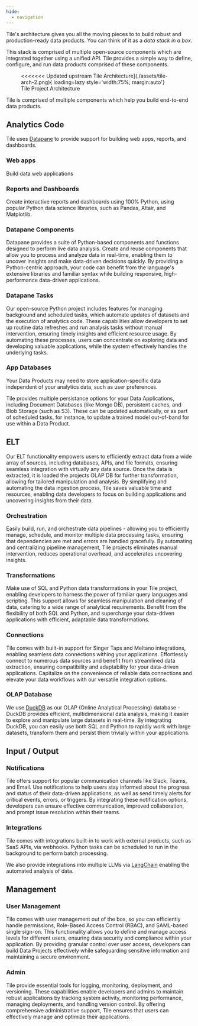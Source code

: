 ```yaml
---
hide:
  - navigation
---
```


Tile's architecture gives you all the moving pieces to to build robust and production-ready data products. You can think of it as a _data stack in a box_.

This stack is comprised of multiple open-source components which are integrated together using a unified API. Tile provides a simple way to define, configure, and run data products comprised of these components.   

<figure markdown>
<<<<<<< Updated upstream
Tile Architecture](./assets/tile-arch-2.png){ loading=lazy style='width:75%; margin:auto'}
  <figcaption>Tile Project Architecture</figcaption>
</figure>

Tile is comprised of multiple components which help you build end-to-end data products. 

## Analytics Code

Tile uses [Datapane](https://github.com/datapane/datapane) to provide support for building web apps, reports, and dashboards.


### Web apps
Build data web applications 

### Reports and Dashboards

Create interactive reports and dashboards using 100% Python, using popular Python data science libraries, such as Pandas, Altair, and Matplotlib.

### Datapane Components

Datapane provides a suite of Python-based components and functions designed to perform live data analysis. Create and reuse components that allow you to process and analyze data in real-time, enabling them to uncover insights and make data-driven decisions quickly. By providing a Python-centric approach, your code can benefit from the language's extensive libraries and familiar syntax while building responsive, high-performance data-driven applications.

### Datapane Tasks

Our open-source Python project includes features for managing background and scheduled tasks, which automate updates of datasets and the execution of analytics code. These capabilities allow developers to set up routine data refreshes and run analysis tasks without manual intervention, ensuring timely insights and efficient resource usage. By automating these processes, users can concentrate on exploring data and developing valuable applications, while the system effectively handles the underlying tasks.

### App Databases

Your Data Products may need to store application-specific data independent of your analytics data, such as user preferences.

Tile provides multiple persistance options for your Data Applications, including Document Databases (like Mongo DB), persistent caches, and Blob Storage (such as S3). These can be updated automatically, or as part of scheduled tasks, for instance, to update a trained model out-of-band for use within a Data Product.

## ELT

Our ELT functionality empowers users to efficiently extract data from a wide array of sources, including databases, APIs, and file formats, ensuring seamless integration with virtually any data source. Once the data is extracted, it is loaded the projects OLAP DB for further transformation, allowing for tailored manipulation and analysis. By simplifying and automating the data ingestion process, Tile saves valuable time and resources, enabling data developers to focus on building applications and uncovering insights from their data. 

### Orchestration

Easily build, run, and orchestrate data pipelines - allowing you to efficiently manage, schedule, and monitor multiple data processing tasks, ensuring that dependencies are met and errors are handled gracefully. By automating and centralizing pipeline management, Tile projects eliminates manual intervention, reduces operational overhead, and accelerates uncovering insights. 

### Transformations

Make use of SQL and Python data transformations in your Tile project, enabling developers to harness the power of familiar query languages and scripting. This support allows for seamless manipulation and cleaning of data, catering to a wide range of analytical requirements. Benefit from the flexibility of both SQL and Python, and supercharge your data-driven applications with efficient, adaptable data transformations.

### Connections

Tile comes with built-in support for Singer Taps and Meltano integrations, enabling seamless data connections withing your applications. Effortlessly connect to numerous data sources and benefit from streamlined data extraction, ensuring compatibility and adaptability for your data-driven applications. Capitalize on the convenience of reliable data connections and elevate your data workflows with our versatile integration options.

### OLAP Database

We use [DuckDB](https://duckdb.org/) as our OLAP (Online Analytical Processing) database - DuckDB provides efficient, multidimensional data analysis, making it easier to explore and manipulate large datasets in real-time. By integrating DuckDB, you can easily use both SQL and Python to rapidly work with large datasets, transform them and persist them trivially within your applications.

## Input / Output

### Notifications

Tile offers support for popular communication channels like Slack, Teams, and Email. Use notifications to help users stay informed about the progress and status of their data-driven applications, as well as send timely alerts for critical events, errors, or triggers. By integrating these notification options, developers can ensure effective communication, improved collaboration, and prompt issue resolution within their teams.

### Integrations

Tile comes with integrations built-in to work with external products, such as SaaS APIs, via webhooks. Python tasks can be scheduled to run in the background to perform batch processing.

We also provide integrations into multiple LLMs via [LangChain](https://python.langchain.com/) enabling the automated analysis of data.

## Management

### User Management

Tile comes with user management out of the box, so you can efficiently handle permissions, Role-Based Access Control (RBAC), and SAML-based single sign-on. This functionality allows you to define and manage access levels for different users, ensuring data security and compliance within your application. By providing granular control over user access, developers can build Data Projects effectively while safeguarding sensitive information and maintaining a secure environment.

### Admin

Tile provide essential tools for logging, monitoring, deployment, and versioning. These capabilities enable developers and admins to maintain robust applications by tracking system activity, monitoring performance, managing deployments, and handling version control. By offering comprehensive administrative support, Tile ensures that users can effectively manage and optimize their applications.
